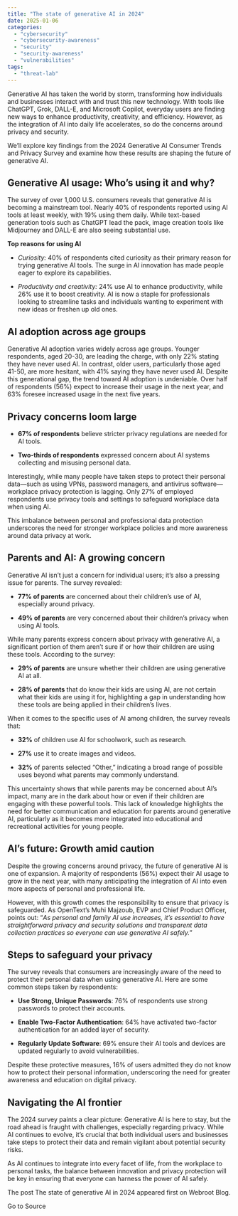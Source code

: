 ```yaml
---
title: "The state of generative AI in 2024"
date: 2025-01-06
categories: 
  - "cybersecurity"
  - "cybersecurity-awareness"
  - "security"
  - "security-awareness"
  - "vulnerabilities"
tags: 
  - "threat-lab"
---
```


Generative AI has taken the world by storm, transforming how individuals and businesses interact with and trust this new technology. With tools like ChatGPT, Grok, DALL-E, and Microsoft Copilot, everyday users are finding new ways to enhance productivity, creativity, and efficiency. However, as the integration of AI into daily life accelerates, so do the concerns around privacy and security.

We’ll explore key findings from the 2024 Generative AI Consumer Trends and Privacy Survey and examine how these results are shaping the future of generative AI.

## Generative AI usage: Who’s using it and why?

The survey of over 1,000 U.S. consumers reveals that generative AI is becoming a mainstream tool. Nearly 40% of respondents reported using AI tools at least weekly, with 19% using them daily. While text-based generation tools such as ChatGPT lead the pack, image creation tools like Midjourney and DALL-E are also seeing substantial use.

**Top reasons for using AI**

- _Curiosity:_ 40% of respondents cited curiosity as their primary reason for trying generative AI tools. The surge in AI innovation has made people eager to explore its capabilities.

- _Productivity and creativity:_ 24% use AI to enhance productivity, while 26% use it to boost creativity. AI is now a staple for professionals looking to streamline tasks and individuals wanting to experiment with new ideas or freshen up old ones.

## AI adoption across age groups

Generative AI adoption varies widely across age groups. Younger respondents, aged 20-30, are leading the charge, with only 22% stating they have never used AI. In contrast, older users, particularly those aged 41-50, are more hesitant, with 41% saying they have never used AI. Despite this generational gap, the trend toward AI adoption is undeniable. Over half of respondents (56%) expect to increase their usage in the next year, and 63% foresee increased usage in the next five years.

## Privacy concerns loom large

- **67% of respondents** believe stricter privacy regulations are needed for AI tools.

- **Two-thirds of respondents** expressed concern about AI systems collecting and misusing personal data.

Interestingly, while many people have taken steps to protect their personal data—such as using VPNs, password managers, and antivirus software—workplace privacy protection is lagging. Only 27% of employed respondents use privacy tools and settings to safeguard workplace data when using AI.

This imbalance between personal and professional data protection underscores the need for stronger workplace policies and more awareness around data privacy at work.

## Parents and AI: A growing concern

Generative AI isn’t just a concern for individual users; it’s also a pressing issue for parents. The survey revealed:

- **77% of parents** are concerned about their children’s use of AI, especially around privacy.

- **49% of parents** are very concerned about their children’s privacy when using AI tools.

While many parents express concern about privacy with generative AI, a significant portion of them aren’t sure if or how their children are using these tools. According to the survey:

- **29% of parents** are unsure whether their children are using generative AI at all.

- **28% of parents** that do know their kids are using AI, are not certain what their kids are using it for, highlighting a gap in understanding how these tools are being applied in their children’s lives.

When it comes to the specific uses of AI among children, the survey reveals that:

- **32%** of children use AI for schoolwork, such as research.

- **27%** use it to create images and videos.

- **32%** of parents selected “Other,” indicating a broad range of possible uses beyond what parents may commonly understand.

This uncertainty shows that while parents may be concerned about AI’s impact, many are in the dark about how or even if their children are engaging with these powerful tools. This lack of knowledge highlights the need for better communication and education for parents around generative AI, particularly as it becomes more integrated into educational and recreational activities for young people.

## AI’s future: Growth amid caution

Despite the growing concerns around privacy, the future of generative AI is one of expansion. A majority of respondents (56%) expect their AI usage to grow in the next year, with many anticipating the integration of AI into even more aspects of personal and professional life.

However, with this growth comes the responsibility to ensure that privacy is safeguarded. As OpenText’s Muhi Majzoub, EVP and Chief Product Officer, points out: “_As personal and family AI use increases, it’s essential to have straightforward privacy and security solutions and transparent data collection practices so everyone can use generative AI safely._”

## Steps to safeguard your privacy

The survey reveals that consumers are increasingly aware of the need to protect their personal data when using generative AI. Here are some common steps taken by respondents:

- **Use Strong, Unique Passwords**: 76% of respondents use strong passwords to protect their accounts.

- **Enable Two-Factor Authentication**: 64% have activated two-factor authentication for an added layer of security.

- **Regularly Update Software**: 69% ensure their AI tools and devices are updated regularly to avoid vulnerabilities.

Despite these protective measures, 16% of users admitted they do not know how to protect their personal information, underscoring the need for greater awareness and education on digital privacy.

## Navigating the AI frontier

The 2024 survey paints a clear picture: Generative AI is here to stay, but the road ahead is fraught with challenges, especially regarding privacy. While AI continues to evolve, it’s crucial that both individual users and businesses take steps to protect their data and remain vigilant about potential security risks.

As AI continues to integrate into every facet of life, from the workplace to personal tasks, the balance between innovation and privacy protection will be key in ensuring that everyone can harness the power of AI safely.

  

The post The state of generative AI in 2024 appeared first on Webroot Blog.

Go to Source
